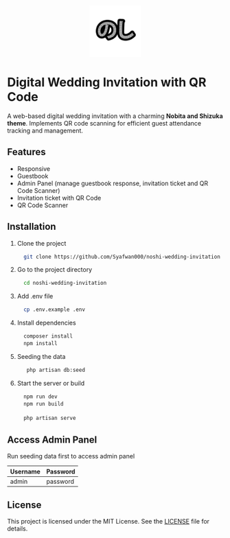 
<p align="center">
    <img width="120" height="120" src="https://github.com/Syafwan000/noshi-wedding-invitation/blob/main/public/img/logo.png" alt="NoShi Logo">
</p>

# Digital Wedding Invitation with QR Code

A web-based digital wedding invitation with a charming <b>Nobita and Shizuka theme</b>. Implements QR code scanning for efficient guest attendance tracking and management.


## Features

- Responsive
- Guestbook
- Admin Panel (manage guestbook response, invitation ticket and QR Code Scanner)
- Invitation ticket with QR Code
- QR Code Scanner


## Installation

1. Clone the project

    ```bash
      git clone https://github.com/Syafwan000/noshi-wedding-invitation
    ```

2. Go to the project directory

    ```bash
      cd noshi-wedding-invitation
    ```

3. Add .env file

    ```bash
      cp .env.example .env
    ```

4. Install dependencies

    ```bash
      composer install
      npm install
    ```

5. Seeding the data

   ```bash
      php artisan db:seed
    ```

6. Start the server or build

    ```bash
      npm run dev
      npm run build
    
      php artisan serve
    ```

## Access Admin Panel

Run seeding data first to access admin panel

| **Username**    | **Password**    |
| ---         | ---         |
| admin       | password    |

## License

This project is licensed under the MIT License. See the [LICENSE](https://github.com/Syafwan000/noshi-wedding-invitation/blob/main/LICENSE) file for details.
